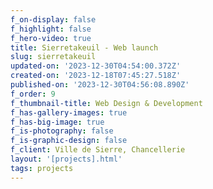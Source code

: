 ```yaml
---
f_on-display: false
f_highlight: false
f_hero-video: true
title: Sierretakeuil - Web launch
slug: sierretakeuil
updated-on: '2023-12-30T04:54:00.372Z'
created-on: '2023-12-18T07:45:27.518Z'
published-on: '2023-12-30T04:56:08.890Z'
f_order: 9
f_thumbnail-title: Web Design & Development
f_has-gallery-images: true
f_has-big-image: true
f_is-photography: false
f_is-graphic-design: false
f_client: Ville de Sierre, Chancellerie
layout: '[projects].html'
tags: projects
---
```



